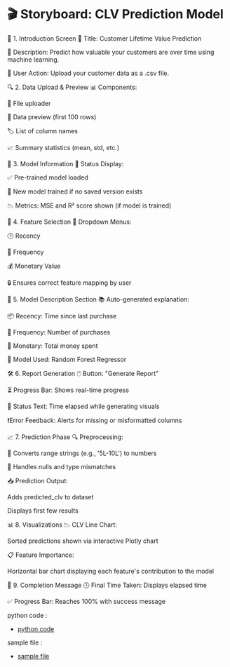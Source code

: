 # 🎬 Storyboard: CLV Prediction Model
🧩 1. Introduction Screen
📌 Title: Customer Lifetime Value Prediction

📝 Description: Predict how valuable your customers are over time using machine learning.

📂 User Action: Upload your customer data as a .csv file.

🔍 2. Data Upload & Preview
📊 Components:

📁 File uploader

👀 Data preview (first 100 rows)

🏷️ List of column names

📈 Summary statistics (mean, std, etc.)

🧠 3. Model Information
🤖 Status Display:

✅ Pre-trained model loaded

🔄 New model trained if no saved version exists

📉 Metrics: MSE and R² score shown (if model is trained)

🎯 4. Feature Selection
🔽 Dropdown Menus:

🕒 Recency

🔁 Frequency

💰 Monetary Value

🔒 Ensures correct feature mapping by user

🧾 5. Model Description Section
📚 Auto-generated explanation:

📦 Recency: Time since last purchase

🔁 Frequency: Number of purchases

💸 Monetary: Total money spent

🌲 Model Used: Random Forest Regressor

🛠️ 6. Report Generation
🖱️ Button: "Generate Report"

⏳ Progress Bar: Shows real-time progress

💬 Status Text: Time elapsed while generating visuals

❗Error Feedback: Alerts for missing or misformatted columns

📈 7. Prediction Phase
🔍 Preprocessing:

🔄 Converts range strings (e.g., '5L-10L') to numbers

🧼 Handles nulls and type mismatches

📥 Prediction Output:

Adds predicted_clv to dataset

Displays first few results

📊 8. Visualizations
📉 CLV Line Chart:

Sorted predictions shown via interactive Plotly chart

📋 Feature Importance:

Horizontal bar chart displaying each feature's contribution to the model

🎉 9. Completion Message
🕓 Final Time Taken: Displays elapsed time

✅ Progress Bar: Reaches 100% with success message

python code :
 - <a href = "https://github.com/akshya408/Customer-Lifetime-Value-Prediction-Model/blob/main/Customer%20Lifetime%20Value%20Prediction%20Model.py">python code</a>

sample file :
 - <a href = "https://github.com/akshya408/Customer-Lifetime-Value-Prediction-Model/blob/main/test_koRSKBP.csv">sample file</a>
 
 
